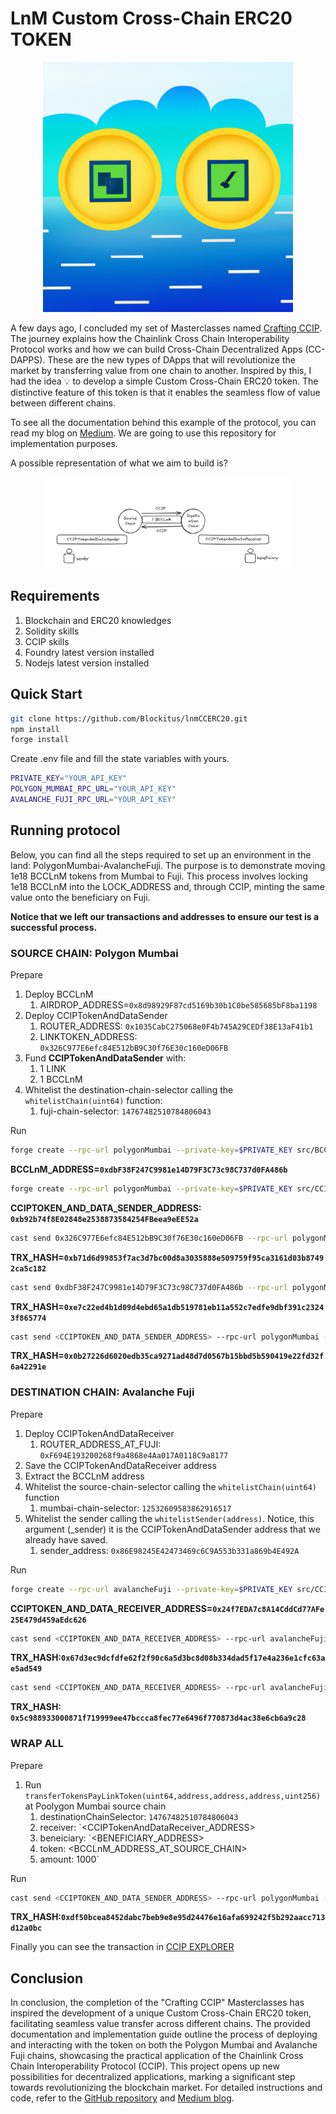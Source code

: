 # LnM Custom Cross-Chain ERC20 TOKEN

<p align="center">
<img src="./lnm.png" width="400" alt="puppy-raffle">
<br/>


A few days ago, I concluded my set of Masterclasses named [Crafting CCIP](https://github.com/Blockitus/crafting-ccip). The journey explains how the Chainlink Cross Chain Interoperability Protocol works and how we can build Cross-Chain Decentralized Apps (CC-DAPPS). These are the new types of DApps that will revolutionize the market by transferring value from one chain to another. Inspired by this, I had the idea 💡 to develop a simple Custom Cross-Chain ERC20 token. The distinctive feature of this token is that it enables the seamless flow of value between different chains.

To see all the documentation behind this example of the protocol, you can read my blog on [Medium](https://medium.com/@pyuris22/lnm-custom-cross-chain-erc20-token-98789bf03caf).
We are going to use this repository for implementation purposes.

A possible representation of what we aim to build is?

<p align="center">
<img src="./scheme.png" width="400" alt="puppy-raffle">
<br/>

## Requirements

1. Blockchain and ERC20 knowledges
2. Solidity skills
3. CCIP skills
4. Foundry latest version installed
5. Nodejs latest version installed

## Quick Start

```bash
git clone https://github.com/Blockitus/lnmCCERC20.git
npm install 
forge install
```

Create .env file and fill the state variables with yours.

```bash
PRIVATE_KEY="YOUR_API_KEY"
POLYGON_MUMBAI_RPC_URL="YOUR_API_KEY"
AVALANCHE_FUJI_RPC_URL="YOUR_API_KEY"
```

## Running protocol

Below, you can find all the steps required to set up an environment in the land: PolygonMumbai-AvalancheFuji. The purpose is to demonstrate moving 1e18 BCCLnM tokens from Mumbai to Fuji. This process involves locking 1e18 BCCLnM into the LOCK_ADDRESS and, through CCIP, minting the same value onto the beneficiary on Fuji.

**Notice that we left our transactions and addresses to ensure our test is a successful process.**

### SOURCE CHAIN: Polygon Mumbai

Prepare

1. Deploy BCCLnM 
   1. AIRDROP_ADDRESS=`0x8d98929F87cd5169b30b1C0be585685bF8ba1198`
2. Deploy CCIPTokenAndDataSender
   1. ROUTER_ADDRESS: `0x1035CabC275068e0F4b745A29CEDf38E13aF41b1`
   2. LINKTOKEN_ADDRESS: `0x326C977E6efc84E512bB9C30f76E30c160eD06FB`
3. Fund **CCIPTokenAndDataSender** with:
   1. 1 LINK
   2. 1 BCCLnM
4. Whitelist the destination-chain-selector calling the `whitelistChain(uint64)` function:
   1. fuji-chain-selector: `14767482510784806043`


Run

```bash
forge create --rpc-url polygonMumbai --private-key=$PRIVATE_KEY src/BCCLnM.sol:BCCLnM --constructor-args <AIRDROP_ADDRESS>
```
**BCCLnM_ADDRESS=`0xdbF38F247C9981e14D79F3C73c98C737d0FA486b`**

```bash
forge create --rpc-url polygonMumbai --private-key=$PRIVATE_KEY src/CCIPTokenAndDataSender.sol:CCIPTokenAndDataSender --constructor-args <ROUTER_ADDRESS> <LINKTOKEN_ADDRESS>

```
**CCIPTOKEN_AND_DATA_SENDER_ADDRESS: `0xb92b74f8E02848e2538873584254FBeea9eEE52a`**

```bash
cast send 0x326C977E6efc84E512bB9C30f76E30c160eD06FB --rpc-url polygonMumbai --private-key=$PRIVATE_KEY "transfer(address,uint256)" <CCIPTOKEN_AND_DATA_SENDER_ADDRESS> 1000000000000000000
```

**TRX_HASH=`0xb71d6d99853f7ac3d7bc00d8a3035888e509759f95ca3161d03b87492ca5c182`**

```bash
cast send 0xdbF38F247C9981e14D79F3C73c98C737d0FA486b --rpc-url polygonMumbai --private-key=$PRIVATE_KEY "transfer(address,uint256)" <CCIPTOKEN_AND_DATA_SENDER_ADDRESS> 1000000000000000000
```
**TRX_HASH=`0xe7c22ed4b1d09d4ebd65a1db519781eb11a552c7edfe9dbf391c23243f865774`**


```bash
cast send <CCIPTOKEN_AND_DATA_SENDER_ADDRESS> --rpc-url polygonMumbai --private-key=$PRIVATE_KEY "whitelistChain(uint64)" 14767482510784806043
```

**TRX_HASH=`0x0b27226d6020edb35ca9271ad48d7d0567b15bbd5b590419e22fd32f6a42291e`**


### DESTINATION CHAIN: Avalanche Fuji

Prepare
1. Deploy CCIPTokenAndDataReceiver 
   1. ROUTER_ADDRESS_AT_FUJI: `0xF694E193200268f9a4868e4Aa017A0118C9a8177`
2. Save the CCIPTokenAndDataReceiver address
3. Extract the BCCLnM address
4. Whitelist the source-chain-selector calling the `whitelistChain(uint64)` function
   1. mumbai-chain-selector: `12532609583862916517`
5. Whitelist the sender calling the `whitelistSender(address)`. Notice, this argument (_sender) it is  the CCIPTokenAndDataSender address that we already have saved.
   1. sender_address:  `0x86E98245E42473469c6C9A553b331a869b4E492A`

Run

```bash
forge create --rpc-url avalancheFuji --private-key=$PRIVATE_KEY src/CCIPTokenAndDataReceiver.sol:CCIPTokenAndDataReceiver --constructor-args <ROUTER_ADDRESS_AT_FUJI> <AIRDROP_ADDRESS>
```

**CCIPTOKEN_AND_DATA_RECEIVER_ADDRESS=`0x24f7EDA7c8A14CddCd77AFe25E479d459aEdc626`**


```bash
cast send <CCIPTOKEN_AND_DATA_RECEIVER_ADDRESS> --rpc-url avalancheFuji --private-key=$PRIVATE_KEY "whitelistChain(uint64)" 12532609583862916517
```

**TRX_HASH:`0x67d3ec9dcfdfe62f2f90c6a5d3bc8d08b334dad5f17e4a236e1cfc63ae5ad549`**

```bash
cast send <CCIPTOKEN_AND_DATA_RECEIVER_ADDRESS> --rpc-url avalancheFuji --private-key=$PRIVATE_KEY "whitelistSender(address)" <CCIPTOKEN_AND_DATA_SENDER_ADDRESS>
```

**TRX_HASH: `0x5c988933000871f719999ee47bccca8fec77e6496f770873d4ac38e6cb6a9c28`**


### WRAP ALL

Prepare
1. Run `transferTokensPayLinkToken(uint64,address,address,address,uint256)` at Poolygon Mumbai source chain
   1. destinationChainSelector: `14767482510784806043`
   2. receiver: `<CCIPTokenAndDataReceiver_ADDRESS>
   3. beneiciary: `<BENEFICIARY_ADDRESS>
   4. token: <BCCLnM_ADDRESS_AT_SOURCE_CHAIN>
   5. amount: 1000`

Run

```bash
cast send <CCIPTOKEN_AND_DATA_SENDER_ADDRESS> --rpc-url polygonMumbai --private-key=$PRIVATE_KEY "transferTokensPayLinkToken(uint64,address,address,address,uint256)" 14767482510784806043 <CCIPTOKEN_AND_DATA_RECEIVER_ADDRESS> <BENEFICIARY_ADDRESS> <BCCLnM_ADDRESS_AT_SOURCE_CHAIN> 1000000000000000000
```

**TRX_HASH:`0xdf50bcea8452dabc7beb9e8e95d24476e16afa699242f5b292aacc713d12a0bc`**


Finally you can see the transaction in [CCIP EXPLORER](https://ccip.chain.link/msg/0xa1d318451e67942356cdaf9ae99cc83725c1fc5496fbaba8820c700f1edd2c8d)

## Conclusion

In conclusion, the completion of the "Crafting CCIP" Masterclasses has inspired the development of a unique Custom Cross-Chain ERC20 token, facilitating seamless value transfer across different chains. The provided documentation and implementation guide outline the process of deploying and interacting with the token on both the Polygon Mumbai and Avalanche Fuji chains, showcasing the practical application of the Chainlink Cross Chain Interoperability Protocol (CCIP). This project opens up new possibilities for decentralized applications, marking a significant step towards revolutionizing the blockchain market. For detailed instructions and code, refer to the [GitHub repository](https://github.com/Blockitus/lnmCCERC20) and [Medium blog](https://medium.com/coinsbench/lnm-custom-cross-chain-erc20-token-98789bf03caf).